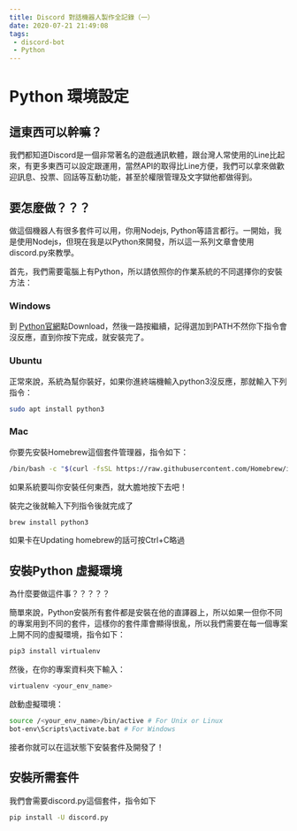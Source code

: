 ```yaml
---
title: Discord 對話機器人製作全記錄（一）
date: 2020-07-21 21:49:08
tags:
 - discord-bot
 - Python
---
```


# Python 環境設定

## 這東西可以幹嘛？

我們都知道Discord是一個非常著名的遊戲通訊軟體，跟台灣人常使用的Line比起來，有更多東西可以設定跟運用，當然API的取得比Line方便，我們可以拿來做歡迎訊息、投票、回話等互動功能，甚至於權限管理及文字獄他都做得到。

## 要怎麼做？？？

做這個機器人有很多套件可以用，你用Nodejs, Python等語言都行。一開始，我是使用Nodejs，但現在我是以Python來開發，所以這一系列文章會使用discord.py來教學。

首先，我們需要電腦上有Python，所以請依照你的作業系統的不同選擇你的安裝方法：

### Windows

到 [Python官網](https://www.python.org/downloads/)點Download，然後一路按繼續，記得選加到PATH不然你下指令會沒反應，直到你按下完成，就安裝完了。

### Ubuntu

正常來說，系統為幫你裝好，如果你進終端機輸入python3沒反應，那就輸入下列指令：

```bash
sudo apt install python3
```

### Mac

你要先安裝Homebrew這個套件管理器，指令如下：

```bash
/bin/bash -c "$(curl -fsSL https://raw.githubusercontent.com/Homebrew/install/master/install.sh)"
```

如果系統要叫你安裝任何東西，就大膽地按下去吧！

裝完之後就輸入下列指令後就完成了

```bash
brew install python3
```

如果卡在Updating homebrew的話可按Ctrl+C略過

## 安裝Python 虛擬環境

為什麼要做這件事？？？？？

簡單來說，Python安裝所有套件都是安裝在他的直譯器上，所以如果一但你不同的專案用到不同的套件，這樣你的套件庫會顯得很亂，所以我們需要在每一個專案上開不同的虛擬環境，指令如下：

```bash
pip3 install virtualenv
```

然後，在你的專案資料夾下輸入：

```bash
virtualenv <your_env_name>
```

啟動虛擬環境：

```bash
source /<your_env_name>/bin/active # For Unix or Linux
bot-env\Scripts\activate.bat # For Windows
```

接者你就可以在這狀態下安裝套件及開發了！

## 安裝所需套件

我們會需要discord.py這個套件，指令如下

```bash
pip install -U discord.py
```

